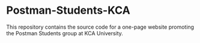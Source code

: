 # Postman-Students-KCA
This repository contains the source code for a one-page website promoting the Postman Students group at KCA University.
